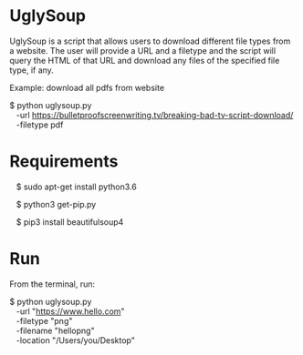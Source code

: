 # UglySoup

UglySoup is a script that allows users to download different file types from a website. The user will provide a URL and a filetype and the script will query the HTML of that URL and download any files of the specified file type, if any.

Example: download all pdfs from website

$ python uglysoup.py <br/>
  &nbsp;&nbsp; -url https://bulletproofscreenwriting.tv/breaking-bad-tv-script-download/ <br/>
  &nbsp;&nbsp; -filetype pdf

# Requirements

&nbsp;&nbsp; $ sudo apt-get install python3.6

&nbsp;&nbsp; $ python3 get-pip.py

&nbsp;&nbsp; $ pip3 install beautifulsoup4

# Run 

From the terminal, run:

$ python uglysoup.py <br/>
  &nbsp;&nbsp; -url "https://www.hello.com" <br/>
  &nbsp;&nbsp; -filetype "png" <br/>
  &nbsp;&nbsp; -filename "hellopng" <br/>
  &nbsp;&nbsp; -location "/Users/you/Desktop"
